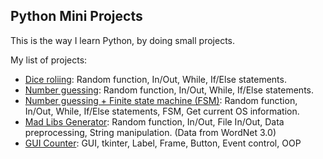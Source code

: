 ## Python Mini Projects
This is the way I learn Python, by doing small projects.

My list of projects:

- [Dice roliing](https://github.com/dangne/practicing-python/blob/master/dice_rolling.py):
    Random function, In/Out, While, If/Else statements.
- [Number guessing](https://github.com/dangne/practicing-python/blob/master/number_guessing.py):
    Random function, In/Out, While, If/Else statements.
- [Number guessing + Finite state machine (FSM)](https://github.com/dangne/practicing-python/blob/master/number_guessing_fsm.py):
    Random function, In/Out, While, If/Else statements, FSM, Get current OS information.
- [Mad Libs Generator](https://github.com/dangne/practicing-python/tree/master/mad_libs):
    Random function, In/Out, File In/Out, Data preprocessing, String manipulation. (Data from WordNet 3.0)
- [GUI Counter](https://github.com/dangne/python-mini-projects/blob/master/counter_gui.py):
    GUI, tkinter, Label, Frame, Button, Event control, OOP
